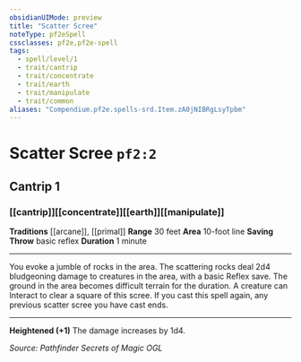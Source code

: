 ```yaml
---
obsidianUIMode: preview
title: "Scatter Scree"
noteType: pf2eSpell
cssclasses: pf2e,pf2e-spell
tags:
  - spell/level/1
  - trait/cantrip
  - trait/concentrate
  - trait/earth
  - trait/manipulate
  - trait/common
aliases: "Compendium.pf2e.spells-srd.Item.zA0jNIBRgLsyTpbm" 
---
```

# Scatter Scree  `pf2:2`  
## Cantrip 1
### [[cantrip]][[concentrate]][[earth]][[manipulate]]
**Traditions** [[arcane]], [[primal]]
**Range** 30 feet
**Area** 10-foot line
**Saving Throw** basic reflex
**Duration** 1 minute
* * * 
You evoke a jumble of rocks in the area. The scattering rocks deal 2d4 bludgeoning damage to creatures in the area, with a basic Reflex save. The ground in the area becomes difficult terrain for the duration. A creature can Interact to clear a square of this scree. If you cast this spell again, any previous scatter scree you have cast ends.

* * *

**Heightened (+1)** The damage increases by 1d4.

*Source: Pathfinder Secrets of Magic*
*OGL*